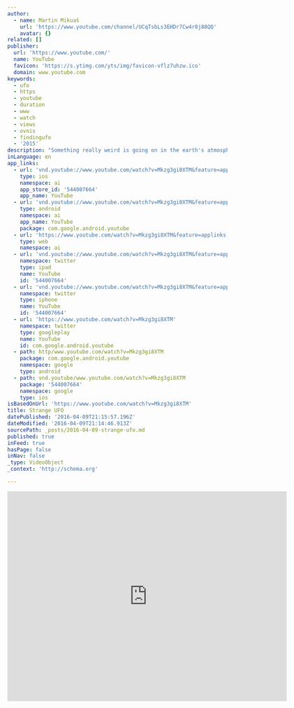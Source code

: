 ```yaml
---
author:
  - name: Martin Mikuaš
    url: 'https://www.youtube.com/channel/UCqTsbLs3EHDr7Cw4r8j88QQ'
    avatar: {}
related: []
publisher:
  url: 'https://www.youtube.com/'
  name: YouTube
  favicon: 'https://s.ytimg.com/yts/img/favicon-vflz7uhzw.ico'
  domain: www.youtube.com
keywords:
  - ufo
  - https
  - youtube
  - duration
  - www
  - watch
  - views
  - ovnis
  - findingufo
  - '2015'
description: "Something really weird is going on in the earth's atmosphere. Whether it comes to aliens, changes in the earth's core or HAARP? People all around the world take photos of this strange phenomens. Why are they appear and what is the meaning of them? What is going on?"
inLanguage: en
app_links:
  - url: 'vnd.youtube://www.youtube.com/watch?v=Mkzg3gi8XTM&feature=applinks'
    type: ios
    namespace: ai
    app_store_id: '544007664'
    app_name: YouTube
  - url: 'vnd.youtube://www.youtube.com/watch?v=Mkzg3gi8XTM&feature=applinks'
    type: android
    namespace: ai
    app_name: YouTube
    package: com.google.android.youtube
  - url: 'https://www.youtube.com/watch?v=Mkzg3gi8XTM&feature=applinks'
    type: web
    namespace: ai
  - url: 'vnd.youtube://www.youtube.com/watch?v=Mkzg3gi8XTM&feature=applinks'
    namespace: twitter
    type: ipad
    name: YouTube
    id: '544007664'
  - url: 'vnd.youtube://www.youtube.com/watch?v=Mkzg3gi8XTM&feature=applinks'
    namespace: twitter
    type: iphone
    name: YouTube
    id: '544007664'
  - url: 'https://www.youtube.com/watch?v=Mkzg3gi8XTM'
    namespace: twitter
    type: googleplay
    name: YouTube
    id: com.google.android.youtube
  - path: http/www.youtube.com/watch?v=Mkzg3gi8XTM
    package: com.google.android.youtube
    namespace: google
    type: android
  - path: vnd.youtube/www.youtube.com/watch?v=Mkzg3gi8XTM
    package: '544007664'
    namespace: google
    type: ios
isBasedOnUrl: 'https://www.youtube.com/watch?v=Mkzg3gi8XTM'
title: Strange UFO
datePublished: '2016-04-09T21:15:57.196Z'
dateModified: '2016-04-09T21:14:46.913Z'
sourcePath: _posts/2016-04-09-strange-ufo.md
published: true
inFeed: true
hasPage: false
inNav: false
_type: VideoObject
_context: 'http://schema.org'

---
```

<iframe src="https://cdn.embedly.com/widgets/media.html?src=https%3A%2F%2Fwww.youtube.com%2Fembed%2FMkzg3gi8XTM%3Ffeature%3Doembed&amp;url=https%3A%2F%2Fwww.youtube.com%2Fwatch%3Fv%3DMkzg3gi8XTM&amp;image=https%3A%2F%2Fi.ytimg.com%2Fvi%2FMkzg3gi8XTM%2Fhqdefault.jpg&amp;key=b7d04c9b404c499eba89ee7072e1c4f7&amp;type=text%2Fhtml&amp;schema=youtube" width="640" height="480" scrolling="no" frameborder="0" allowfullscreen="allowfullscreen" style=""></iframe>
